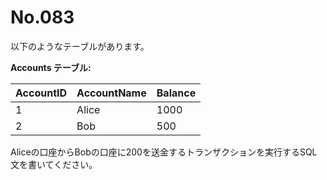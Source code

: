# No.083

以下のようなテーブルがあります。

**Accounts テーブル:**

| AccountID | AccountName | Balance |
|-----------|-------------|---------|
| 1         | Alice       | 1000    |
| 2         | Bob         | 500     |

Aliceの口座からBobの口座に200を送金するトランザクションを実行するSQL文を書いてください。
